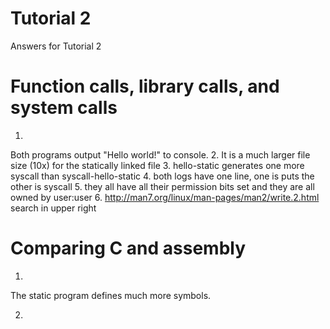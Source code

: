 # Tutorial 2

Answers for Tutorial 2

# Function calls, library calls, and system calls

1. 
Both programs output "Hello world!" to console. 
2. 
It is a much larger file size (10x) for the statically linked file
3. 
hello-static generates one more syscall than syscall-hello-static
4. 
both logs have one line, one is puts the other is syscall
5. 
they all have all their permission bits set and they are all owned by user:user
6. 
http://man7.org/linux/man-pages/man2/write.2.html search in upper right

# Comparing C and assembly

1. 
The static program defines much more symbols.

2.
 
